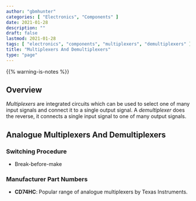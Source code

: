 ```yaml
---
author: "gbmhunter"
categories: [ "Electronics", "Components" ]
date: 2021-01-28
description: ""
draft: false
lastmod: 2021-01-28
tags: [ "electronics", "components", "multiplexers", "demultiplexers" ]
title: "Multiplexers And Demultiplexers"
type: "page"
---
```


{{% warning-is-notes %}}

## Overview

_Multiplexers_ are integrated circuits which can be used to select one of many input signals and connect it to a single output signal. A _demultiplexer_ does the reverse, it connects a single input signal to one of many output signals.

## Analogue Multiplexers And Demultiplexers

### Switching Procedure

* Break-before-make

### Manufacturer Part Numbers

* **CD74HC**: Popular range of analogue multiplexers by Texas Instruments.